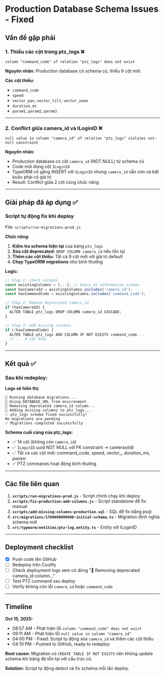# Production Database Schema Issues - Fixed

## Vấn đề gặp phải

### 1. Thiếu các cột trong ptz_logs ❌
```
column "command_code" of relation "ptz_logs" does not exist
```

**Nguyên nhân:** Production database có schema cũ, thiếu 9 cột mới.

**Các cột thiếu:**
- `command_code`
- `speed`
- `vector_pan`, `vector_tilt`, `vector_zoom`
- `duration_ms`
- `param1`, `param2`, `param3`

---

### 2. Conflict giữa camera_id và ILoginID ❌
```
null value in column "camera_id" of relation "ptz_logs" violates not-null constraint
```

**Nguyên nhân:** 
- Production database có cột `camera_id` (NOT NULL) từ schema cũ
- Code mới dùng cột `ILoginID` 
- TypeORM cố gắng INSERT với `ILoginID` nhưng `camera_id` vẫn còn và bắt buộc phải có giá trị
- Result: Conflict giữa 2 cột cùng chức năng

---

## Giải pháp đã áp dụng ✅

### Script tự động fix khi deploy

File: `scripts/run-migrations-prod.js`

**Chức năng:**
1. **Kiểm tra schema hiện tại** của bảng `ptz_logs`
2. **Xóa cột deprecated:** `DROP COLUMN camera_id` nếu tồn tại
3. **Thêm các cột thiếu:** Tất cả 9 cột mới với giá trị default
4. **Chạy TypeORM migrations** như bình thường

**Logic:**
```javascript
// Step 1: Check columns
const existingColumns = [...]; // Query từ information_schema
const hasCameraId = existingColumns.includes('camera_id');
const hasCommandCode = existingColumns.includes('command_code');

// Step 2: Remove deprecated camera_id
if (hasCameraId) {
  ALTER TABLE ptz_logs DROP COLUMN camera_id CASCADE;
}

// Step 3: Add missing columns
if (!hasCommandCode) {
  ALTER TABLE ptz_logs ADD COLUMN IF NOT EXISTS command_code...
  // ... 8 cột khác
}
```

---

## Kết quả ✅

### Sau khi redeploy:

**Logs sẽ hiển thị:**
```
🔄 Running database migrations...
📍 Using DATABASE_URL from environment
🔧 Removing deprecated camera_id column...
🔧 Adding missing columns to ptz_logs...
✅ ptz_logs schema fixed successfully!
No migrations are pending
✅ Migrations completed successfully
```

**Schema cuối cùng của ptz_logs:**
- ✅ 14 cột (không còn `camera_id`)
- ✅ `ILoginID` uuid NOT NULL với FK constraint → cameras(id)
- ✅ Tất cả các cột mới: command_code, speed, vector_*, duration_ms, param*
- ✅ PTZ commands hoạt động bình thường

---

## Các file liên quan

1. **`scripts/run-migrations-prod.js`** - Script chính chạy khi deploy
2. **`scripts/fix-production-add-columns.js`** - Script standalone để fix manual
3. **`scripts/add-missing-columns-production.sql`** - SQL để fix bằng psql
4. **`src/migrations/1700000000000-initial-schema.ts`** - Migration định nghĩa schema mới
5. **`src/typeorm/entities/ptz-log.entity.ts`** - Entity với ILoginID

---

## Deployment checklist

- [x] Push code lên GitHub
- [ ] Redeploy trên Coolify
- [ ] Check deployment logs xem có dòng "🔧 Removing deprecated camera_id column..."
- [ ] Test PTZ command sau deploy
- [ ] Verify không còn lỗi `camera_id` hoặc `command_code`

---

## Timeline

**Oct 15, 2025:**
- 08:57 AM - Phát hiện lỗi `column "command_code" does not exist`
- 09:11 AM - Phát hiện lỗi `null value in column "camera_id"`
- 04:00 PM - Fixed: Script tự động xóa `camera_id` và thêm các cột thiếu
- 04:10 PM - Pushed to GitHub, ready to redeploy

**Root cause:** Migration có `CREATE TABLE IF NOT EXISTS` nên không update schema khi bảng đã tồn tại với cấu trúc cũ.

**Solution:** Script tự động detect và fix schema mỗi lần deploy.
